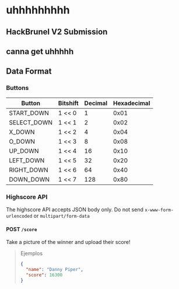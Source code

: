 # uhhhhhhhhh

## HackBrunel V2 Submission

## canna get uhhhhh

## Data Format

### Buttons

| Button      | Bitshift | Decimal | Hexadecimal |
| ----------- | -------- | ------- | ----------- |
| START_DOWN  | 1 << 0   | 1       | 0x01        |
| SELECT_DOWN | 1 << 1   | 2       | 0x02        |
| X_DOWN      | 1 << 2   | 4       | 0x04        |
| O_DOWN      | 1 << 3   | 8       | 0x08        |
| UP_DOWN     | 1 << 4   | 16      | 0x10        |
| LEFT_DOWN   | 1 << 5   | 32      | 0x20        |
| RIGHT_DOWN  | 1 << 6   | 64      | 0x40        |
| DOWN_DOWN   | 1 << 7   | 128     | 0x80        |

### Highscore API

The highscore API accepts JSON body only.
Do not send `x-www-form-urlencoded` or `multipart/form-data`

#### POST `/score`

Take a picture of the winner and upload their score!

> Ejemplos
>
> ```json
> {
>   "name": "Danny Piper",
>   "score": 16300
> }
> ```
